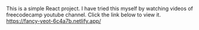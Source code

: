 This is a simple React project. I have tried this myself by watching videos of freecodecamp youtube channel.
Click the link below to view it.  
https://fancy-yeot-6c4a7b.netlify.app/
